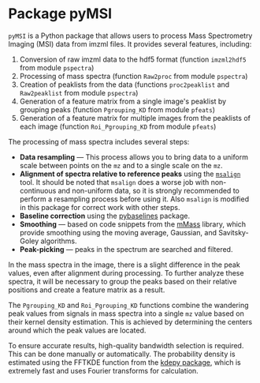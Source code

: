 # Package pyMSI

`pyMSI` is a Python package that allows users to process Mass Spectrometry Imaging (MSI) data from imzml files. It provides several features, including:
1) Conversion of raw imzml data to the hdf5 format (function `imzml2hdf5` from module `pspectra`)
2) Processing of mass spectra (function `Raw2proc` from module `pspectra`)
3) Creation of peaklists from the data (functions `proc2peaklist` and `Raw2peaklist` from module `pspectra`)
4) Generation of a feature matrix from a single image's peaklist by grouping peaks (function `Pgrouping_KD` from module `pfeats`)
5) Generation of a feature matrix for multiple images from the peaklists of each image (function `Roi_Pgrouping_KD` from module `pfeats`)

The processing of mass spectra includes several steps:
- **Data resampling** — This process allows you to bring data to a uniform scale between points on the `mz` and to a single scale on the `mz`.
- **Alignment of spectra relative to reference peaks** using the [`msalign`](https://github.com/lukasz-migas/msalign) tool. It should be noted that `msalign` does a worse job with non-continuous and non-uniform data, so it is strongly recommended to perform a resampling process before using it. Also `msalign` is modified in this package for correct work with other steps.
- **Baseline correction** using the [pybaselines](https://pybaselines.readthedocs.io) package.
- **Smoothing** — based on code snippets from the [mMass](https://github.com/xxao/mMass) library, which provide smoothing using the moving average, Gaussian, and Savitsky-Goley algorithms.
- **Peak-picking** — peaks in the spectrum are searched and filtered.

In the mass spectra in the image, there is a slight difference in the peak values, even after alignment during processing. To further analyze these spectra, it will be necessary to group the peaks based on their relative positions and create a feature matrix as a result.

The `Pgrouping_KD` and `Roi_Pgrouping_KD` functions combine the wandering peak values from signals in mass spectra into a single `mz` value based on their kernel density estimation. This is achieved by determining the centers around which the peak values are located.

To ensure accurate results, high-quality bandwidth selection is required. This can be done manually or automatically. The probability density is estimated using the FFTKDE function from the [kdepy package](https://github.com/tommyod/KDEpy), which is extremely fast and uses Fourier transforms for calculation.
